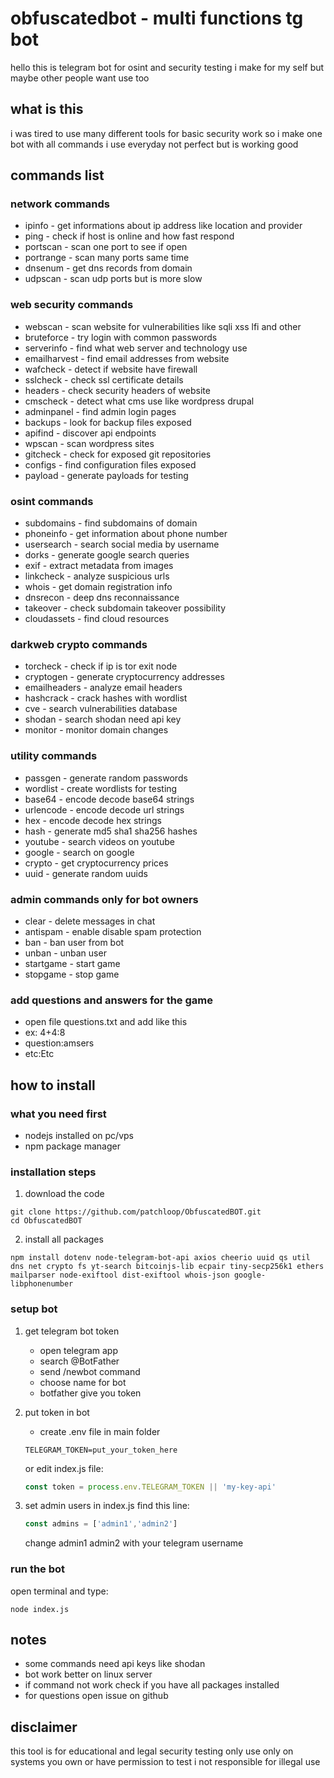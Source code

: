 # obfuscatedbot - multi functions tg bot

hello this is telegram bot for osint and security testing i make for my self but maybe other people want use too

## what is this

i was tired to use many different tools for basic security work so i make one bot with all commands i use everyday not perfect but is working good

## commands list

### network commands
- ipinfo - get informations about ip address like location and provider
- ping - check if host is online and how fast respond
- portscan - scan one port to see if open
- portrange - scan many ports same time
- dnsenum - get dns records from domain  
- udpscan - scan udp ports but is more slow

### web security commands  
- webscan - scan website for vulnerabilities like sqli xss lfi and other
- bruteforce - try login with common passwords
- serverinfo - find what web server and technology use
- emailharvest - find email addresses from website
- wafcheck - detect if website have firewall
- sslcheck - check ssl certificate details
- headers - check security headers of website
- cmscheck - detect what cms use like wordpress drupal
- adminpanel - find admin login pages
- backups - look for backup files exposed
- apifind - discover api endpoints
- wpscan - scan wordpress sites
- gitcheck - check for exposed git repositories
- configs - find configuration files exposed
- payload - generate payloads for testing

### osint commands
- subdomains - find subdomains of domain
- phoneinfo - get information about phone number
- usersearch - search social media by username
- dorks - generate google search queries
- exif - extract metadata from images
- linkcheck - analyze suspicious urls
- whois - get domain registration info
- dnsrecon - deep dns reconnaissance 
- takeover - check subdomain takeover possibility
- cloudassets - find cloud resources

### darkweb crypto commands
- torcheck - check if ip is tor exit node
- cryptogen - generate cryptocurrency addresses
- emailheaders - analyze email headers
- hashcrack - crack hashes with wordlist
- cve - search vulnerabilities database
- shodan - search shodan need api key
- monitor - monitor domain changes

### utility commands
- passgen - generate random passwords
- wordlist - create wordlists for testing
- base64 - encode decode base64 strings
- urlencode - encode decode url strings  
- hex - encode decode hex strings
- hash - generate md5 sha1 sha256 hashes
- youtube - search videos on youtube
- google - search on google
- crypto - get cryptocurrency prices
- uuid - generate random uuids

### admin commands only for bot owners
- clear - delete messages in chat
- antispam - enable disable spam protection
- ban - ban user from bot
- unban - unban user  
- startgame - start game
- stopgame - stop game

### add questions and answers for the game
- open file questions.txt and add like this
- ex: 4+4:8
- question:amsers
- etc:Etc

## how to install

### what you need first
- nodejs installed on pc/vps
- npm package manager

### installation steps
1. download the code
```
git clone https://github.com/patchloop/ObfuscatedBOT.git
cd ObfuscatedBOT
```

2. install all packages
```
npm install dotenv node-telegram-bot-api axios cheerio uuid qs util dns net crypto fs yt-search bitcoinjs-lib ecpair tiny-secp256k1 ethers mailparser node-exiftool dist-exiftool whois-json google-libphonenumber
```

### setup bot
1. get telegram bot token
   - open telegram app
   - search @BotFather
   - send /newbot command
   - choose name for bot
   - botfather give you token

2. put token in bot
   - create .env file in main folder
   ```
   TELEGRAM_TOKEN=put_your_token_here
   ```
   or edit index.js file:
   ```javascript
   const token = process.env.TELEGRAM_TOKEN || 'my-key-api'
   ```

3. set admin users
   in index.js find this line:
   ```javascript
   const admins = ['admin1','admin2']
   ```
   change admin1 admin2 with your telegram username

### run the bot
open terminal and type:
```
node index.js
```

## notes
- some commands need api keys like shodan
- bot work better on linux server
- if command not work check if you have all packages installed
- for questions open issue on github

## disclaimer
this tool is for educational and legal security testing only
use only on systems you own or have permission to test
i not responsible for illegal use
